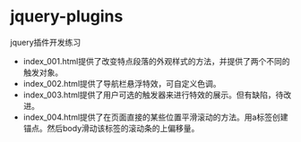 # jquery-plugins
jquery插件开发练习
*  index_001.html提供了改变特点段落的外观样式的方法，并提供了两个不同的触发对象。
*  index_002.html提供了导航栏悬浮特效，可自定义色调。
*  index_003.html提供了用户可选的触发器来进行特效的展示。但有缺陷，待改进。
*  index_004.html提供了在页面直接的某些位置平滑滚动的方法。用a标签创建锚点。然后body滑动该标签的滚动条的上偏移量。




